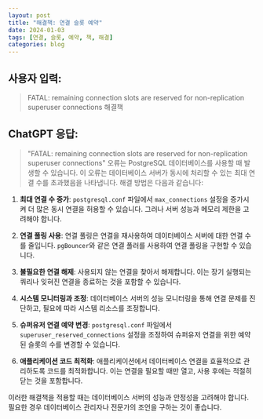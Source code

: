 ```yaml
---
layout: post
title: "해결책: 연결 슬롯 예약"
date: 2024-01-03
tags: [연결, 슬롯, 예약, 책, 해결]
categories: blog
---
```


## 사용자 입력:
> FATAL: remaining connection slots are reserved for non-replication superuser connections 해결책

## ChatGPT 응답:
> "FATAL: remaining connection slots are reserved for non-replication superuser connections" 오류는 PostgreSQL 데이터베이스를 사용할 때 발생할 수 있습니다. 이 오류는 데이터베이스 서버가 동시에 처리할 수 있는 최대 연결 수를 초과했음을 나타냅니다. 해결 방법은 다음과 같습니다:

1. **최대 연결 수 증가**: `postgresql.conf` 파일에서 `max_connections` 설정을 증가시켜 더 많은 동시 연결을 허용할 수 있습니다. 그러나 서버 성능과 메모리 제한을 고려해야 합니다.

2. **연결 풀링 사용**: 연결 풀링은 연결을 재사용하여 데이터베이스 서버에 대한 연결 수를 줄입니다. `pgBouncer`와 같은 연결 풀러를 사용하여 연결 풀링을 구현할 수 있습니다.

3. **불필요한 연결 해제**: 사용되지 않는 연결을 찾아서 해제합니다. 이는 장기 실행되는 쿼리나 잊혀진 연결을 종료하는 것을 포함할 수 있습니다.

4. **시스템 모니터링과 조정**: 데이터베이스 서버의 성능 모니터링을 통해 연결 문제를 진단하고, 필요에 따라 시스템 리소스를 조정합니다.

5. **슈퍼유저 연결 예약 변경**: `postgresql.conf` 파일에서 `superuser_reserved_connections` 설정을 조정하여 슈퍼유저 연결을 위한 예약된 슬롯의 수를 변경할 수 있습니다.

6. **애플리케이션 코드 최적화**: 애플리케이션에서 데이터베이스 연결을 효율적으로 관리하도록 코드를 최적화합니다. 이는 연결을 필요할 때만 열고, 사용 후에는 적절히 닫는 것을 포함합니다.

이러한 해결책을 적용할 때는 데이터베이스 서버의 성능과 안정성을 고려해야 합니다. 필요한 경우 데이터베이스 관리자나 전문가의 조언을 구하는 것이 좋습니다.

